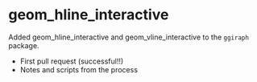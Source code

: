 # geom_hline_interactive

Added geom_hline_interactive and geom_vline_interactive to the `ggiraph` package.

* First pull request (successful!!) 
* Notes and scripts from the process
